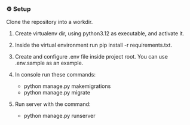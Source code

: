 ### ⚙️ Setup

Clone the repository into a workdir.

1. Create virtualenv dir, using python3.12 as executable, and activate it.

2. Inside the virtual environment run pip install -r requirements.txt.

3. Create and configure .env file inside project root. You can use .env.sample as an example.

4. In console run these commands:
   - python manage.py makemigrations
   - python manage.py migrate

5. Run server with the command:
   - python manage.py runserver

